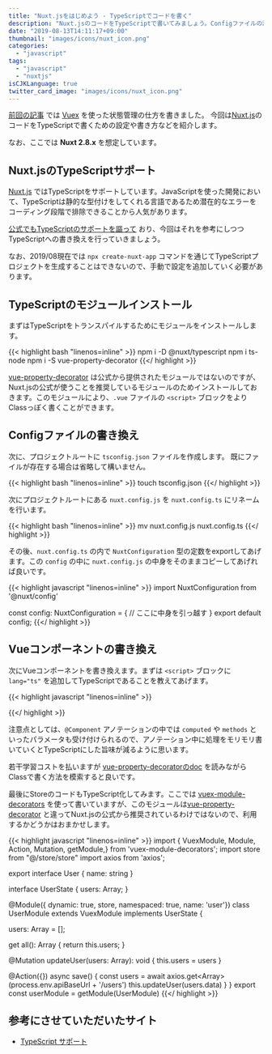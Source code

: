 ```yaml
---
title: "Nuxt.jsをはじめよう - TypeScriptでコードを書く"
description: "Nuxt.jsのコードをTypeScriptで書いてみましょう。Configファイルの設定の仕方やコンポーネントの書き方など。"
date: "2019-08-13T14:11:17+09:00"
thumbnail: "images/icons/nuxt_icon.png"
categories:
  - "javascript"
tags:
  - "javascript"
  - "nuxtjs"
isCJKLanguage: true
twitter_card_image: "images/icons/nuxt_icon.png"
---
```


[前回の記事](/post/javascript/store-with-nuxt/) では [Vuex](https://vuex.vuejs.org/ja/) を使った状態管理の仕方を書きました。
今回は[Nuxt.js](https://ja.nuxtjs.org/)のコードをTypeScriptで書くための設定や書き方などを紹介します。

なお、ここでは **Nuxt 2.8.x** を想定しています。

<!--adsense-->

## Nuxt.jsのTypeScriptサポート

[Nuxt.js](https://ja.nuxtjs.org/) ではTypeScriptをサポートしています。JavaScriptを使った開発において、TypeScriptは静的な型付けをしてくれる言語であるため潜在的なエラーをコーディング段階で排除できることから人気があります。

[公式でもTypeScriptのサポートを謳って](https://ja.nuxtjs.org/guide/typescript) おり、今回はそれを参考にしつつTypeScriptへの書き換えを行っていきましょう。

なお、2019/08現在では `npx create-nuxt-app` コマンドを通じてTypeScriptプロジェクトを生成することはできないので、手動で設定を追加していく必要があります。

## TypeScriptのモジュールインストール

まずはTypeScriptをトランスパイルするためにモジュールをインストールします。

{{< highlight bash "linenos=inline" >}}
npm i -D @nuxt/typescript
npm i ts-node
npm i -S vue-property-decorator
{{</ highlight >}}

[vue-property-decorator](https://github.com/kaorun343/vue-property-decorator) は公式から提供されたモジュールではないのですが、Nuxt.jsの公式が使うことを推奨しているモジュールのためインストールしておきます。このモジュールにより、`.vue` ファイルの `<script>` ブロックをよりClassっぽく書くことができます。

<!--adsense-->

## Configファイルの書き換え

次に、プロジェクトルートに `tsconfig.json` ファイルを作成します。
既にファイルが存在する場合は省略して構いません。

{{< highlight bash "linenos=inline" >}}
touch tsconfig.json
{{</ highlight >}}

次にプロジェクトルートにある `nuxt.config.js` を `nuxt.config.ts` にリネームを行います。

{{< highlight bash "linenos=inline" >}}
mv nuxt.config.js nuxt.config.ts
{{</ highlight >}}

その後、`nuxt.config.ts` の内で `NuxtConfiguration` 型の定数をexportしてあげます。この `config` の中に `nuxt.config.js` の中身をそのままコピーしてあげれば良いです。

{{< highlight javascript "linenos=inline" >}}
import NuxtConfiguration from '@nuxt/config'

const config: NuxtConfiguration = {
// ここに中身を引っ越す
}
export default config;
{{</ highlight >}}

<!--adsense-->

## Vueコンポーネントの書き換え

次にVueコンポーネントを書き換えます。まずは `<script>` ブロックに `lang="ts"` を追加してTypeScriptであることを教えてあげます。

{{< highlight javascript "linenos=inline" >}}
<script lang="ts">
{{</ highlight >}}

次にClassを実装してexportします。ざっくりサンプルを記載します。
以下のコードではTypeScript化にしたことでスッキリした点を記載します。

* `@Component(components:〜)` によって依存するVueコンポーネントを完結に記載できる
* `<template>` ブロック内で呼び出す関数はClass内の関数として定義できる
* 依存する `Vuex` ストアも明示的にimportするので理解しやすい
* TypeSafeな実装にすることができる

{{< highlight javascript "linenos=inline" >}}
<template>
  <div class="container">
    <div class="columns">
      <Monitor />
      <Menu />
    </div>
    <Msg :message="initMsg" />
    <div class="buttons are-medium">
      <a class="button is-primary is-outlined" @click="regist('A')" >A</a>
      <a class="button is-link is-outlined" @click="regist('B')">B</a>
      <a class="button is-info is-outlined" @click="regist('C')">C</a>
    </div>
  </div>
</template>

<script lang="ts">
import { Vue, Component } from 'vue-property-decorator'
import { userModule } from '@/store/modules/user'

@Component({
  components: {
    Monitor: () => import('../components/Monitor.vue'),
    Menu: () => import('../components/Menu.vue'),
    Msg: () => import('../components/Msg.vue')
  }
})
export default class Next extends Vue {
  initMsg: string = 'Welcome to netx page!!'

  public async regist(value) {
    await userModule.save()
    this.$router.push('/users/')
  }
}
</script>

{{</ highlight >}}

注意点としては、`@Component` アノテーションの中では `computed` や `methods` といったパラメータも受け付けられるので、アノテーション中に処理をモリモリ書いていくとTypeScriptにした旨味が減るように思います。

若干学習コストを払いますが [vue-property-decoratorのdoc](https://github.com/kaorun343/vue-property-decorator) を読みながらClassで書く方法を模索すると良いです。

<!--adsense-->

最後にStoreのコードもTypeScript化してみます。ここでは [vuex-module-decorators](https://github.com/championswimmer/vuex-module-decorators) を使って書いていますが、このモジュールは[vue-property-decorator](https://github.com/kaorun343/vue-property-decorator) と違ってNuxt.jsの公式から推奨されているわけではないので、利用するかどうかはおまかせします。


{{< highlight javascript "linenos=inline" >}}
import { VuexModule, Module, Action, Mutation, getModule,} from 'vuex-module-decorators';
import store from "@/store/store"
import axios from 'axios';

export interface User {
  name: string
}

interface UserState {
  users: Array<User>;
}

@Module({ dynamic: true, store, namespaced: true, name: 'user'})
class UserModule extends VuexModule implements UserState {

  users: Array<User> = [];

  get all(): Array<User> {
    return this.users;
  }

  @Mutation
  updateUser(users: Array<User>): void {
    this.users = users
  }

  @Action({})
  async save() {
    const users = await axios.get<Array<User>>(process.env.apiBaseUrl + '/users')
    this.updateUser(users.data)
  }
}
export const userModule = getModule(UserModule)
{{</ highlight >}}

## 参考にさせていただいたサイト

* [TypeScript サポート](https://ja.nuxtjs.org/guide/typescript)
